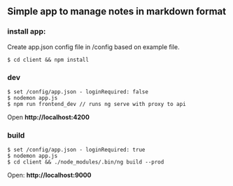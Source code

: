 
## Simple app to manage notes in markdown format ##

### install app: ###

Create app.json config file in /config based on example file.

```
$ cd client && npm install
```

### dev ###
```
$ set /config/app.json - loginRequired: false
$ nodemon app.js
$ npm run frontend_dev // runs ng serve with proxy to api
```
Open **http://localhost:4200**

### build ###

```
$ set /config/app.json - loginRequired: true
$ nodemon app.js
$ cd client && ./node_modules/.bin/ng build --prod
```

Open: **http://localhost:9000**
